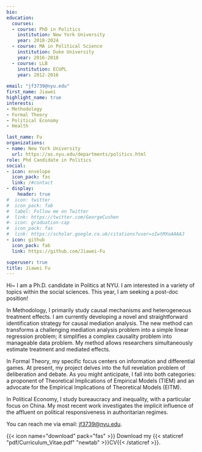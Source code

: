 ```yaml
---
bio: 
education:
  courses:
  - course: PhD in Politics
    institution: New York University
    year: 2018-2024
  - course: MA in Political Science
    institution: Duke University
    year: 2016-2018
  - course: LLB 
    institution: ECUPL
    year: 2012-2016
  
email: "jf3739@nyu.edu"
first_name: Jiawei
highlight_name: true
interests:
- Methodology
- Formal Theory
- Political Economy
- Health

last_name: Fu
organizations:
- name: New York University
  url: https://as.nyu.edu/departments/politics.html
role: Phd Candidate in Politics
social:
- icon: envelope
  icon_pack: fas
  link: /#contact
- display:
    header: true
#  icon: twitter
#  icon_pack: fab
#  label: Follow me on Twitter
#  link: https://twitter.com/GeorgeCushen
#- icon: graduation-cap
#  icon_pack: fas
#  link: https://scholar.google.co.uk/citations?user=sIwtMXoAAAAJ
- icon: github
  icon_pack: fab
  link: https://github.com/Jiawei-Fu

superuser: true
title: Jiawei Fu 
---
```


Hi~ I am a Ph.D. candidate in Politics at NYU. I am interested in a variety of topics within the social sciences. This year, I am seeking a post-doc position!

In Methodology, I primarily study causal mechanisms and heterogeneous treatment effects. I am currently developing a novel and straightforward identification strategy for causal mediation analysis. The new method can transforms a challenging mediation analysis problem into a simple linear regression problem; it simplifies a complex causality problem into manageable data problem. My method allows researchers simultaneously estimate treatment and mediated effects. 

In Formal Theory, my specific focus centers on information and differential games. At present, my project delves into the full revelation problem of deliberation and debate. As you might anticipate, I fall into both categories: a proponent of Theoretical Implications of Empirical Models (TIEM) and an advocate for the Empirical Implications of Theoretical Models (EITM).

In Political Economy, I study bureaucracy and inequality, with a particular focus on China. My most recent work investigates the implicit influence of the affluent on political responsiveness in authoritarian regimes.


You can reach me via email: [jf3739@nyu.edu](mailto:jf3739@nyu.edu).

{{< icon name="download" pack="fas" >}} Download my {{< staticref "pdf/Curriculum_Vitae.pdf" "newtab" >}}CV{{< /staticref >}}.

